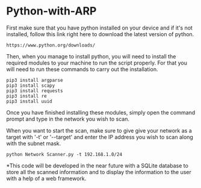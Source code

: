 # Python-with-ARP

First make sure that you have python installed on your device and if it's not installed, follow this link right here to download the latest version of python.

	https://www.python.org/downloads/

Then, when you manage to install python, you will need to install the required modules to your machine to run the script properly.
For that you will need to run these commands to carry out the installation.

	pip3 install argparse
	pip3 install scapy
	pip3 install requests
	pip3 install re
	pip3 install uuid


Once you have finished installing these modules, simply open the command prompt and type in the network you wish to scan.

When you want to start the scan, make sure to give give your network as a target with '-t' or '--target' and enter the IP address you wish to scan along with the subnet mask.

	python Network Scanner.py -t 192.168.1.0/24
	
	
*This code will be developed in the near future with a SQLite database to store all the scanned information and to display the information to the user with a help of a web framework.




